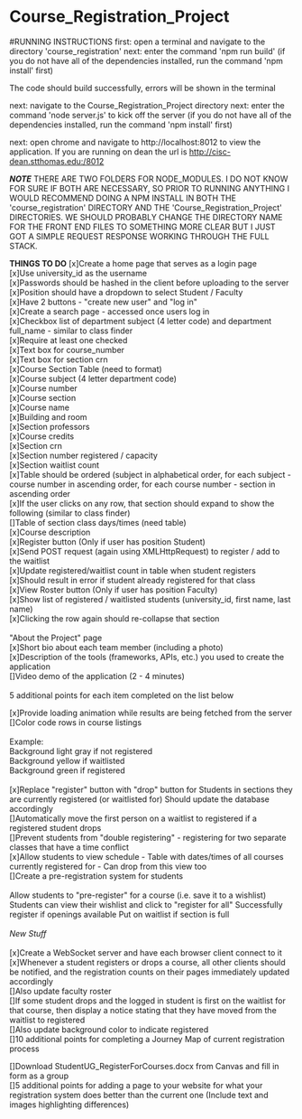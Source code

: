 # Course_Registration_Project

#RUNNING INSTRUCTIONS
first: open a terminal and navigate to the directory 'course_registration'
next: enter the command 'npm run build' (if you do not have all of the dependencies installed,
        run the command 'npm install' first)

The code should build successfully, errors will be shown in the terminal

next: navigate to the Course_Registration_Project directory
next: enter the command 'node server.js' to kick off the server (if you do not have all of the dependencies installed, run the command 'npm install' first)

next: open chrome and navigate to http://localhost:8012 to view the application. If you are running on dean the url is http://cisc-dean.stthomas.edu:/8012

***NOTE***
    THERE ARE TWO FOLDERS FOR NODE_MODULES. I DO NOT KNOW FOR SURE IF BOTH ARE NECESSARY, SO PRIOR TO RUNNING ANYTHING I WOULD RECOMMEND DOING A NPM INSTALL IN BOTH THE 'course_registration' DIRECTORY AND THE 'Course_Registration_Project' DIRECTORIES. WE SHOULD PROBABLY CHANGE THE DIRECTORY NAME FOR THE FRONT END FILES TO SOMETHING MORE CLEAR BUT I JUST GOT A SIMPLE REQUEST RESPONSE WORKING THROUGH THE FULL STACK.

**THINGS TO DO**
[x]Create a home page that serves as a login page<br />
[x]Use university_id as the username<br />
[x]Passwords should be hashed in the client before uploading to the server<br />
[x]Position should have a dropdown to select Student / Faculty<br />
[x]Have 2 buttons - "create new user" and "log in"<br />
[x]Create a search page - accessed once users log in<br />
[x]Checkbox list of department subject (4 letter code) and department full_name - similar to class finder<br />
[x]Require at least one checked<br />
[x]Text box for course_number<br />
[x]Text box for section crn<br />
[x]Course Section Table (need to format)<br />
[x]Course subject (4 letter department code)<br />
[x]Course number<br />
[x]Course section<br />
[x]Course name<br />
[x]Building and room<br />
[x]Section professors<br />
[x]Course credits<br />
[x]Section crn<br />
[x]Section number registered / capacity<br />
[x]Section waitlist count<br />
[x]Table should be ordered (subject in alphabetical order, for each subject - course number in ascending order, for each course number - section in ascending order<br />
[x]If the user clicks on any row, that section should expand to show the following (similar to class finder)<br />
[]Table of section class days/times (need table)<br />
[x]Course description<br />
[x]Register button (Only if user has position Student)<br />
[x]Send POST request (again using XMLHttpRequest) to register / add to the waitlist<br />
[x]Update registered/waitlist count in table when student registers<br />
[x]Should result in error if student already registered for that class<br />
[x]View Roster button (Only if user has position Faculty)<br />
[x]Show list of registered / waitlisted students (university_id, first name, last name)<br />
[x]Clicking the row again should re-collapse that section<br />
<br />
"About the Project" page<br />
[x]Short bio about each team member (including a photo)<br />
[x]Description of the tools (frameworks, APIs, etc.) you used to create the application<br />
[]Video demo of the application (2 - 4 minutes)<br />
<br />
5 additional points for each item completed on the list below<br />

[x]Provide loading animation while results are being fetched from the server<br />
[]Color code rows in course listings<br />
<br />
Example: <br />
Background light gray if not registered<br />
Background yellow if waitlisted<br />
Background green if registered<br />
<br />
[x]Replace "register" button with "drop" button for Students in sections they are currently registered (or waitlisted for) Should update the database accordingly<br />
[]Automatically move the first person on a waitlist to registered if a registered student drops<br />
[]Prevent students from "double registering" - registering for two separate classes that have a time conflict<br />
[x]Allow students to view schedule - Table with dates/times of all courses currently registered for - Can drop from this view too<br />
[]Create a pre-registration system for students<br />
<br />Allow students to "pre-register" for a course (i.e. save it to a wishlist)
Students can view their wishlist and click to "register for all"
Successfully register if openings available
Put on waitlist if section is full
<br />
<br />
*New Stuff* <br /> <br/>
[x]Create a WebSocket server and have each browser client connect to it<br />
[x]Whenever a student registers or drops a course, all other clients should be notified, and the registration counts on their pages immediately updated accordingly<br />
[]Also update faculty roster<br />
[]If some student drops and the logged in student is first on the waitlist for that course, then display a notice stating that they have moved from the waitlist to registered<br />
[]Also update background color to indicate registered<br />
[]10 additional points for completing a Journey Map of current registration process<br />

[]Download StudentUG_RegisterForCourses.docx from Canvas and fill in form as a group<br />
[]5 additional points for adding a page to your website for what your registration system does better than the current one (Include text and images highlighting differences)<br />

